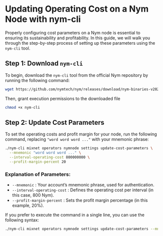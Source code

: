 # Updating Operating Cost on a Nym Node with nym-cli

Properly configuring cost parameters on a Nym node is essential to ensuring its sustainability and profitability. In this guide, we will walk you through the step-by-step process of setting up these parameters using the `nym-cli` tool.

## Step 1: Download `nym-cli`

To begin, download the `nym-cli` tool from the official Nym repository by running the following command:

```bash
wget https://github.com/nymtech/nym/releases/download/nym-binaries-v2025.5-chokito/nym-cli
```

Then, grant execution permissions to the downloaded file

```bash
chmod +x nym-cli
```

## Step 2: Update Cost Parameters

To set the operating costs and profit margin for your node, run the following command, replacing `"word word word ..."` with your mnemonic phrase:

```bash
./nym-cli mixnet operators nymnode settings update-cost-parameters \
  --mnemonic "word word word ..." \
  --interval-operating-cost 800000000 \
  --profit-margin-percent 20
```
### Explanation of Parameters:

* `--mnemonic` : Your account’s mnemonic phrase, used for authentication.
* `--interval-operating-cost` : Defines the operating cost per interval (in this case, 800 Nym).
* `--profit-margin-percent` : Sets the profit margin percentage (in this example, 20%).




If you prefer to execute the command in a single line, you can use the following syntax:

```bash
./nym-cli mixnet operators nymnode settings update-cost-parameters --mnemonic "" --profit-margin-percent 20 --interval-operating-cost 800000000
```

